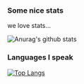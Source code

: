 ### Some nice stats
 we love stats...
 
![Anurag's github stats](https://github-readme-stats.vercel.app/api?username=b3z&show_icons=false&count_private=true)

### Languages I speak
[![Top Langs](https://github-readme-stats.vercel.app/api/top-langs/?username=b3z)](https://github.com/b3z/stats)
